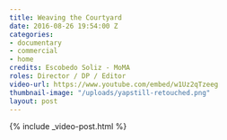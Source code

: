 ```yaml
---
title: Weaving the Courtyard
date: 2016-08-26 19:54:00 Z
categories:
- documentary
- commercial
- home
credits: Escobedo Soliz - MoMA
roles: Director / DP / Editor
video-url: https://www.youtube.com/embed/w1Uz2qTzeeg
thumbnail-image: "/uploads/yapstill-retouched.png"
layout: post
---
```


{% include _video-post.html %}

